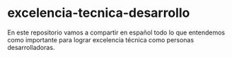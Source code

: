 # excelencia-tecnica-desarrollo
En este repositorio vamos a compartir en español todo lo que entendemos como importante para lograr excelencia técnica como personas desarrolladoras.
